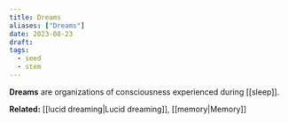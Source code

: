 ```yaml
---
title: Dreams
aliases: ["Dreams"]
date: 2023-08-23
draft:
tags:
  - seed
  - stem
---
```


**Dreams** are organizations of consciousness experienced during [[sleep]].

**Related:** [[lucid dreaming|Lucid dreaming]], [[memory|Memory]]


